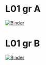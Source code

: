 # L01 gr A

[![Binder](https://mybinder.org/badge_logo.svg)](https://mybinder.org/v2/gh/pyAGH/L01/HEAD?filepath=LAB_01.ipynb)

# L01 gr B

[![Binder](https://mybinder.org/badge_logo.svg)](https://mybinder.org/v2/gh/pyAGH/L01/HEAD?filepath=LAB_01_G2.ipynb)
